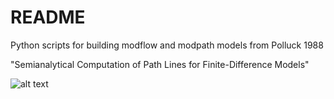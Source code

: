 # README #

Python scripts for building modflow and modpath models from Polluck 1988 

"Semianalytical Computation of Path Lines for Finite-Difference Models"

![alt text](https://raw.githubusercontent.com/rosskush/pollock_88_modpath/figures/final_gif.gif)
